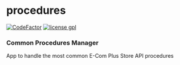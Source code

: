 # procedures

[![CodeFactor](https://www.codefactor.io/repository/github/ecomclub/procedures/badge)](https://www.codefactor.io/repository/github/ecomclub/procedures)
[![license gpl](https://img.shields.io/badge/License-GPL-orange.svg)](https://opensource.org/licenses/GPL-3.0)

### Common Procedures Manager
App to handle the most common E-Com Plus Store API procedures
